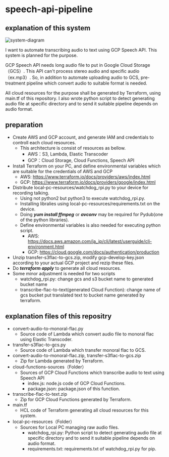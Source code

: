 # speech-api-pipeline
## explanation of this system

![system-diagram](https://user-images.githubusercontent.com/12594994/40313986-19352b74-5d52-11e8-8332-7d3993fd73de.png)

I want to automate transcribing audio to text using GCP Speech API.
This system is planned for the purpose.

GCP Speech API needs long audio file to put in Google Cloud Storage（GCS）.
This API can't process stereo audio and specific audio（ex.mp3）.
So, in addition to automate uploading audio to GCS, pre-treatment pipeline which convert audio to suitable format is needed.

All cloud resources for the purpose shall be generated by Terraform, using main.tf of this repository.
I also wrote python script to detect generating audio file at specific directory and to send it suitable pipeline depends on audio format.

## preparation

* Create AWS and GCP account, and generate IAM and credentials to controll each cloud resources.
	* This architecture is consist of resources as bellow.
		* AWS：S3, Lambda, Elastic Transcoder
		* GCP：Cloud Storage, Cloud Functions, Speech API
* Install Terraform on your PC, and define environmental variables which are suitable for the credentials of AWS and GCP
	* AWS: https://www.terraform.io/docs/providers/aws/index.html
	* GCP: https://www.terraform.io/docs/providers/google/index.html
* Distribute local-pc-resources/watchdog_rpi.py to your device for recording talking.
    * Using not python2 but python3 to execute watchdog_rpi.py.
	* Installing libralies using local-pc-resources/requirements.txt on the device.
	* Doing ***yum install ffmpeg*** or ***avconv*** may be required for Pydub(one of the python libraries).
	* Define environmental variables is also needed for executing python script.
		* AWS: https://docs.aws.amazon.com/ja_jp/cli/latest/userguide/cli-environment.html
		* GCP: https://cloud.google.com/docs/authentication/production
* Unzip transfer-s3flac-to-gcs.zip, modify gcp-develop-key.json according to your actual GCP project and rezip these files. 
* Do ***terraform apply*** to generate all cloud resources.
* Some minor adjustment is needed for two scripts
	* watchdog_rpi.py: change gcs and s3 bucket name to generated bucket name
	* transcribe-flac-to-text(generated Cloud Function): change name of gcs bucket put translated text to bucket name generated by terraform.

## explanation files of this repositry

* convert-audio-to-monoral-flac.py 
	* Source code of Lambda which convert audio file to monoral flac using Elastic Transcoder.
* transfer-s3flac-to-gcs.py 
	* Source code of Lambda which transfer monoral flac to GCS.
* convert-audio-to-monoral-flac.zip, transfer-s3flac-to-gcs.zip 
	* Zip for Lambda generated by Terraform.
* cloud-functions-sources（Folder）
	* Sources of GCP Cloud Functions which transcribe audio to text using Speech API
		* index.js: node.js code of GCP Cloud Functions.
		* package.json: package.json of this function.
* transcribe-flac-to-text.zip 
	* Zip for GCP Cloud Functions generated by Terraform.
* main.tf 
	* HCL code of Terraform generating all cloud resources for this system.
* local-pc-resources（Folder）
	* Sources for Local PC managing raw audio files.
		* watchdog_rpi.py: Python script to detect generating audio file at specific directory and to send it suitable pipeline depends on audio format.
		* requirements.txt: requirements.txt of watchdog_rpi.py for pip.